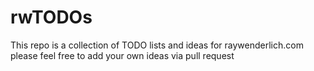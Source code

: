 # rwTODOs

This repo is a collection of TODO lists and ideas for raywenderlich.com
please feel free to add your own ideas via pull request

